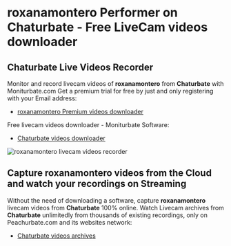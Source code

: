 # roxanamontero Performer on Chaturbate - Free LiveCam videos downloader

## Chaturbate Live Videos Recorder

Monitor and record livecam videos of **roxanamontero** from **Chaturbate** with Moniturbate.com
Get a premium trial for free by just and only registering with your Email address:
* [roxanamontero Premium videos downloader](https://moniturbate.com/request-demo-licence-key.html)

Free livecam videos downloader - Moniturbate Software:
* [Chaturbate videos downloader](https://moniturbate.com/moniturbate-download-software.html)

![roxanamontero livecam videos recorder](https://peachurnet.com/templates/moniturbate-software.png)


## Capture roxanamontero videos from the Cloud and watch your recordings on Streaming

Without the need of downloading a software, capture **roxanamontero** livecam videos from **Chaturbate** 100% online.
Watch Livecam archives from **Chaturbate** unlimitedly from thousands of existing recordings, only on Peachurbate.com and its websites network:
* [Chaturbate videos archives](https://peachurnet.com/)